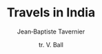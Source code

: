 ---
title: "Travels in India"
author: ["Jean‑Baptiste Tavernier", "tr. V. Ball"]
year: 1889
language: ["English"]
genre: ["Travel Literature"]
description: "Travels in India by Jean‑Baptiste Tavernier, tr. Ball (1889 (Ball translation; later reprints)) - A significant work from the Colonial India - British Raj, representing an important contribution to Indian literary and cultural heritage. Digitally preserved and freely available for research, education, and cultural appreciation."
collections: ['regional-voices']
sources:
  - name: "Internet Archive"
    url: "https://archive.org/details/dli.ministry.06829"
    type: "other"
  - name: "Internet Archive"
    url: "https://archive.org/details/in.ernet.dli.2015.2546"
    type: "other"
references:
  - name: "Wikipedia: Jean-Baptiste Tavernier"
    url: "https://en.wikipedia.org/wiki/Jean-Baptiste_Tavernier"
    type: "wikipedia"
  - name: "Open Library: Travels in India year"
    url: "https://openlibrary.org/search?q=Travels+in+India+year+1889+language+JeanBaptiste+Tavernier"
    type: "other"
featured: false
publishDate: 2025-10-30
tags: ['classical', 'literature']
---